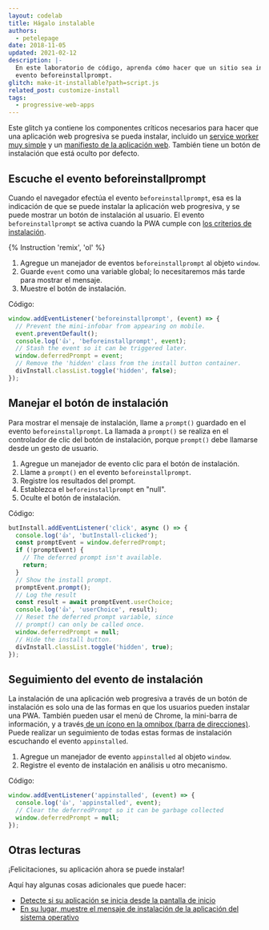 ```yaml
---
layout: codelab
title: Hágalo instalable
authors:
  - petelepage
date: 2018-11-05
updated: 2021-02-12
description: |-
  En este laboratorio de código, aprenda cómo hacer que un sitio sea instalable usando el
  evento beforeinstallprompt.
glitch: make-it-installable?path=script.js
related_post: customize-install
tags:
  - progressive-web-apps
---
```


Este glitch ya contiene los componentes críticos necesarios para hacer que una aplicación web progresiva se pueda instalar, incluido un [service worker muy simple](https://glitch.com/edit/#!/make-it-installable?path=service-worker.js) y un [manifiesto de la aplicación web](https://glitch.com/edit/#!/make-it-installable?path=manifest.json). También tiene un botón de instalación que está oculto por defecto.

## Escuche el evento beforeinstallprompt

Cuando el navegador efectúa el evento `beforeinstallprompt`, esa es la indicación de que se puede instalar la aplicación web progresiva, y se puede mostrar un botón de instalación al usuario. El evento `beforeinstallprompt` se activa cuando la PWA cumple con [los criterios de instalación](/install-criteria/).

{% Instruction 'remix', 'ol' %}

1. Agregue un manejador de eventos `beforeinstallprompt` al objeto `window`.
2. Guarde `event` como una variable global; lo necesitaremos más tarde para mostrar el mensaje.
3. Muestre el botón de instalación.

Código:

```js
window.addEventListener('beforeinstallprompt', (event) => {
  // Prevent the mini-infobar from appearing on mobile.
  event.preventDefault();
  console.log('👍', 'beforeinstallprompt', event);
  // Stash the event so it can be triggered later.
  window.deferredPrompt = event;
  // Remove the 'hidden' class from the install button container.
  divInstall.classList.toggle('hidden', false);
});
```

## Manejar el botón de instalación

Para mostrar el mensaje de instalación, llame a `prompt()` guardado en el evento `beforeinstallprompt`. La llamada a `prompt()` se realiza en el controlador de clic del botón de instalación, porque `prompt()` debe llamarse desde un gesto de usuario.

1. Agregue un manejador de evento clic para el botón de instalación.
2. Llame a `prompt()` en el evento `beforeinstallprompt`.
3. Registre los resultados del prompt.
4. Establezca el `beforeinstallprompt` en "null".
5. Oculte el botón de instalación.

Código:

```js
butInstall.addEventListener('click', async () => {
  console.log('👍', 'butInstall-clicked');
  const promptEvent = window.deferredPrompt;
  if (!promptEvent) {
    // The deferred prompt isn't available.
    return;
  }
  // Show the install prompt.
  promptEvent.prompt();
  // Log the result
  const result = await promptEvent.userChoice;
  console.log('👍', 'userChoice', result);
  // Reset the deferred prompt variable, since
  // prompt() can only be called once.
  window.deferredPrompt = null;
  // Hide the install button.
  divInstall.classList.toggle('hidden', true);
});
```

## Seguimiento del evento de instalación

La instalación de una aplicación web progresiva a través de un botón de instalación es solo una de las formas en que los usuarios pueden instalar una PWA. También pueden usar el menú de Chrome, la mini-barra de información, y a través[ de un ícono en la omnibox (barra de direcciones)](/promote-install/#browser-promotion). Puede realizar un seguimiento de todas estas formas de instalación escuchando el evento `appinstalled`.

1. Agregue un manejador de evento `appinstalled` al objeto `window`.
2. Registre el evento de instalación en análisis u otro mecanismo.

Código:

```js
window.addEventListener('appinstalled', (event) => {
  console.log('👍', 'appinstalled', event);
  // Clear the deferredPrompt so it can be garbage collected
  window.deferredPrompt = null;
});
```

## Otras lecturas

¡Felicitaciones, su aplicación ahora se puede instalar!

Aquí hay algunas cosas adicionales que puede hacer:

- [Detecte si su aplicación se inicia desde la pantalla de inicio](/customize-install/#detect-mode)
- [En su lugar, muestre el mensaje de instalación de la aplicación del sistema operativo](https://developers.google.com/web/fundamentals/app-install-banners/native)
